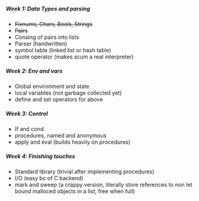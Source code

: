 ##### Week 1: Data Types and parsing
+ ~~Fixnums, Chars, Bools, Strings~~
+ ~~Pairs~~
+ Consing of pairs into lists
+ Parser (handwritten)
+ symbol table (linked list or hash table)
+ quote operator (makes scum a real interpreter)

##### Week 2: Env and vars
+ Global environment and state
+ local variables (not garbage collected yet)
+ define and set operators for above

##### Week 3: Control
+ If and cond
+ procedures, named and anonymous
+ apply and eval (builds heavily on procedures)

##### Week 4: Finishing touches
+ Standard library (trivial after implementing procedures)
+ I/O (easy bc of C backend)
+ mark and sweep (a crappy version, literally store references to non let bound malloced objects in a list, free when full)
